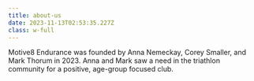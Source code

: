 ```yaml
---
title: about-us
date: 2023-11-13T02:53:35.227Z
class: w-full
---
```

Motive8 Endurance was founded by Anna Nemeckay, Corey Smaller, and Mark Thorum in 2023.  Anna and Mark saw a need in the triathlon community for a positive, age-group focused club.